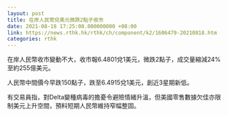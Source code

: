 ```yaml
---
layout: post
title: 在岸人民幣兌美元微跌2點子收市
date: 2021-08-18 17:25:08.000000000 +08:00
link: https://news.rthk.hk/rthk/ch/component/k2/1606479-20210818.htm
categories: rthk
---
```


在岸人民幣收市變動不大，收市報6.4801兌1美元，微跌2點子，成交量縮減24%至約255億美元。

人民幣中間價今早跌150點子，跌至6.4915兌1美元，創近3星期新低。

有交易員指，對Delta變種病毒的擔憂令避險情緒升溫，但美國零售數據欠佳亦限制美元上升空間，預料短期人民幣維持窄幅整固。
